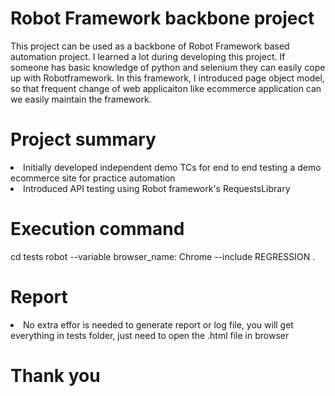 # Robot Framework backbone project <br>
<p>This project can be used as a backbone of Robot Framework based automation project. I learned a lot during developing this project. If someone has basic knowledge of python and selenium they can easily cope up with Robotframework.
In this framework, I introduced page object model, so that frequent change of web applicaiton like ecommerce application can we easily maintain the framework.</p>

# Project summary
<li>Initially developed independent demo TCs for end to end testing a demo ecommerce site for practice automation</li>
<li>Introduced API testing using Robot framework's RequestsLibrary</li>

# Execution command
<p>cd tests
robot --variable browser_name: Chrome --include REGRESSION .</p>

# Report
<li>No extra effor is needed to generate report or log file, you will get everything in tests folder, just need to open the .html file in browser</li>

# Thank you
